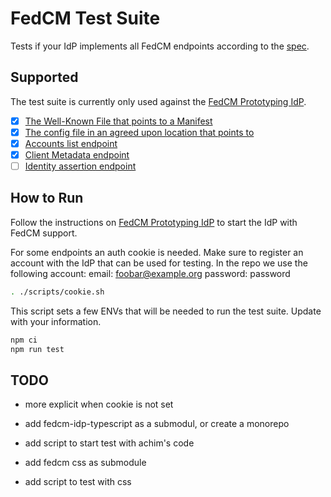 # FedCM Test Suite

Tests if your IdP implements all FedCM endpoints according to the [spec](https://fedidcg.github.io/FedCM/).

## Supported

The test suite is currently only used against the [FedCM Prototyping IdP](https://github.com/asr-enid/fedcm-idp-typescript).

- [x] [The Well-Known File that points to a Manifest](https://fedidcg.github.io/FedCM/#idp-api-well-known)
- [x] [The config file in an agreed upon location that points to](https://fedidcg.github.io/FedCM/#idp-api-config-file)
- [x] [Accounts list endpoint](https://fedidcg.github.io/FedCM/#idp-api-accounts-endpoint)
- [x] [Client Metadata endpoint](https://fedidcg.github.io/FedCM/#idp-api-client-id-metadata-endpoint)
- [ ] [Identity assertion endpoint](https://fedidcg.github.io/FedCM/#idp-api-id-assertion-endpoint)

## How to Run

Follow the instructions on [FedCM Prototyping IdP](https://github.com/asr-enid/fedcm-idp-typescript) to start the IdP with FedCM support.

For some endpoints an auth cookie is needed. Make sure to register an account with the IdP that can be used for testing. In the repo we use the following account:
email: foobar@example.org
password: password

```sh
. ./scripts/cookie.sh
```

This script sets a few ENVs that will be needed to run the test suite. Update with your information.

```sh
npm ci
npm run test
```


## TODO
 - more explicit when cookie is not set

 - add fedcm-idp-typescript as a submodul, or create a monorepo
 - add script to start test with achim's code
 - add fedcm css as submodule
 - add script to test with css
